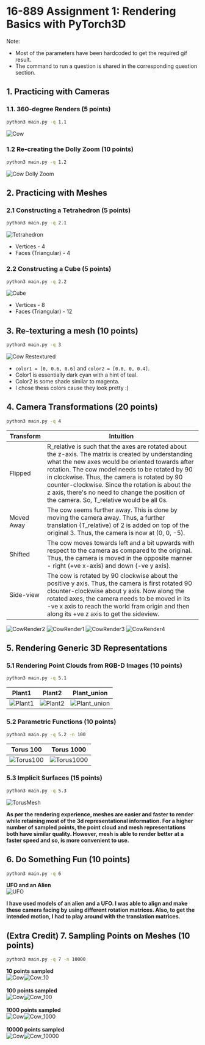 # 16-889 Assignment 1: Rendering Basics with PyTorch3D

Note:
- Most of the parameters have been hardcoded to get the required gif result.
- The command to run a question is shared in the corresponding question section.

## 1. Practicing with Cameras

### 1.1. 360-degree Renders (5 points)

```bash
python3 main.py -q 1.1
```

![Cow](output/cow_360.gif)

### 1.2 Re-creating the Dolly Zoom (10 points)

```bash
python3 main.py -q 1.2
```

![Cow Dolly Zoom](output/cow_dolly.gif)

## 2. Practicing with Meshes

### 2.1 Constructing a Tetrahedron (5 points)

```bash
python3 main.py -q 2.1
```

![Tetrahedron](output/tetrahedron.gif)

- Vertices - 4
- Faces (Triangular) - 4

### 2.2 Constructing a Cube (5 points)

```bash
python3 main.py -q 2.2
```

![Cube](output/cube.gif)

- Vertices - 8
- Faces (Triangular) - 12

## 3. Re-texturing a mesh (10 points)

```bash
python3 main.py -q 3
```

![Cow Restextured](output/retextured_mesh.gif)

- `color1 = [0, 0.6, 0.6]`  and `color2 = [0.8, 0, 0.4]`.
- Color1 is essentially dark cyan with a hint of teal.
- Color2 is some shade similar to magenta.
- I chose thess colors cause they look pretty :)

## 4. Camera Transformations (20 points)

```bash
python3 main.py -q 4
```

| Transform | Intuition
| --- | ----------- |
| Flipped | R_relative is such that the axes are rotated about the z-axis. The matrix is created by understanding what the new axes would be oriented towards after rotation. The cow model needs to be rotated by 90 in clockwise. Thus, the camera is rotated by 90 counter-clockwise. Since the rotation is about the z axis, there's no need to change the position of the camera. So, T_relative would be all 0s. |
| Moved Away | The cow seems further away. This is done by moving the camera away. Thus, a further translation (T_relative) of 2 is added on top of the original 3. Thus, the camera is now at (0, 0, -5). |
| Shifted | The cow moves towards left and a bit upwards with respect to the camera as compared to the original. Thus, the camera is moved in the opposite manner - right (+ve x-axis) and down (-ve y axis). |
| Side-view | The cow is rotated by 90 clockwise about the positive y axis. Thus, the camera is first rotated 90 clounter-clockwise about y axis. Now along the rotated axes, the camera needs to be moved in its -ve x axis to reach the world fram origin and then along its +ve z axis to get the sideview.|

![CowRender2](output/textured_cow-0.jpg)
![CowRender1](output/textured_cow-1.jpg)
![CowRender3](output/textured_cow-2.jpg)
![CowRender4](output/textured_cow-3.jpg)


## 5. Rendering Generic 3D Representations

### 5.1 Rendering Point Clouds from RGB-D Images (10 points)

```bash
python3 main.py -q 5.1
```
| Plant1 | Plant2 | Plant_union |
| ------- | ------- | ------ |
| ![Plant1](output/plant1.gif) | ![Plant2](output/plant2.gif) | ![Plant_union](output/plant_union.gif) |

### 5.2 Parametric Functions (10 points)

```bash
python3 main.py -q 5.2 -n 100
```

| Torus 100 | Torus 1000 |
| ------- | ------- |
| ![Torus100](output/torus.gif) | ![Torus1000](output/torus_1000.gif) |

### 5.3 Implicit Surfaces (15 points)

```bash
python3 main.py -q 5.3
```

![TorusMesh](output/torus_mesh.gif)

**As per the rendering experience, meshes are easier and faster to render while retaining most of the 3d representational information. For a higher number of sampled points, the point cloud and mesh representations both have similar quality. However, mesh is able to render better at a faster speed and so, is more convenient to use.**

## 6. Do Something Fun (10 points)

```bash
python3 main.py -q 6
```

**UFO and an Alien**<br>
![UFO](output/ufo.gif)

**I have used models of an alien and a UFO. I was able to align and make these camera facing by using different rotation matrices. Also, to get the intended motion, I had to play around with the translation matrices.**

## (Extra Credit) 7. Sampling Points on Meshes (10 points)

```bash
python3 main.py -q 7 -n 10000
```

**10 points sampled**<br>
![Cow](output/cow_360.gif)![Cow_10](output/cow_point_cloud-10.gif)<br><br>
**100 points sampled**<br>
![Cow](output/cow_360.gif)![Cow_100](output/cow_point_cloud-100.gif)<br><br>
**1000 points sampled**<br>
![Cow](output/cow_360.gif)![Cow_1000](output/cow_point_cloud-1000.gif)<br><br>
**10000 points sampled**<br>
![Cow](output/cow_360.gif)![Cow_10000](output/cow_point_cloud-10000.gif)<br><br>
